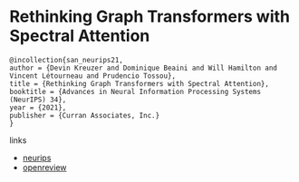 # Rethinking Graph Transformers with Spectral Attention

```
@incollection{san_neurips21,
author = {Devin Kreuzer and Dominique Beaini and Will Hamilton and Vincent Létourneau and Prudencio Tossou},
title = {Rethinking Graph Transformers with Spectral Attention},
booktitle = {Advances in Neural Information Processing Systems (NeurIPS) 34},
year = {2021},
publisher = {Curran Associates, Inc.}
}
```

links
- [neurips](https://neurips.cc/Conferences/2021/ScheduleMultitrack?event=26970)
- [openreview](https://openreview.net/forum?id=huAdB-Tj4yG)
